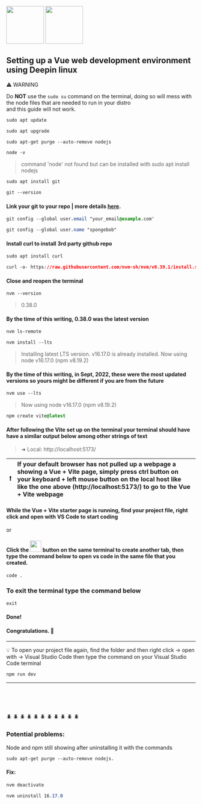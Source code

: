 

<img src="https://user-images.githubusercontent.com/42762293/191895178-349dce0b-2f58-4edb-8494-575e98ac8a7d.svg" width="100" height="100"> <img src="https://user-images.githubusercontent.com/42762293/191897198-d3dc5a76-ae9b-46f8-bf33-087f6f27e591.svg" width="100" height="100"> 





## Setting up a Vue web development environment using Deepin linux

 :warning: WARNING          


Do **NOT** use the ```sudo su``` command on the terminal, doing so will mess with the node files that are needed to run in your distro
<br>
and this guide will not work.

```css
sudo apt update
```

```css
sudo apt upgrade
```

```css
sudo apt-get purge --auto-remove nodejs
```

```css
node -v
```

 > command 'node' not found but can be installed with sudo apt install nodejs

```css
sudo apt install git
```

```css
git --version
```
#### Link your git to your repo | more details [here](https://www.atlassian.com/git/tutorials/setting-up-a-repository/git-config).

```css
git config --global user.email "your_email@example.com"
```

```css
git config --global user.name "spongebob"
```
#### Install curl to install 3rd party github repo

```css
sudo apt install curl
```

```css
curl -o- https://raw.githubusercontent.com/nvm-sh/nvm/v0.39.1/install.sh | bash
```

#### Close and reopen the terminal

```css
nvm --version
```

> 0.38.0

#### By the time of this writing, 0.38.0 was the latest version

```css
nvm ls-remote
```

```css
nvm install --lts
```

> Installing latest LTS version.
> v16.17.0 is already installed.
> Now using node v16.17.0 (npm v8.19.2)

#### By the time of this writing, in Sept, 2022, these were the most updated versions so yours might be different if you are from the future

```css
nvm use --lts
```

> Now using node v16.17.0 (npm v8.19.2)



```css
npm create vite@latest
```

#### After following the Vite set up on the terminal your terminal should have have a similar output below among other strings of text

> ➜ Local: http://localhost:5173/



   


| :exclamation:    | If your default browser has not pulled up a webpage a showing a Vue + Vite page, simply press ctrl button on your keyboard + left mouse button on the local host like like the one above (http://localhost:5173/) to go to the Vue + Vite webpage|
|---------------|:------------------------|


#### While the Vue + Vite starter page is running, find your project file, right click and open with VS Code to start coding

or

#### Click the  <img src="https://user-images.githubusercontent.com/42762293/191899713-7d986d32-8779-4d87-9f5c-f65528e75a90.svg" width="30" height="30">    button on the same terminal to create another tab, then type the command below to open vs code in the same file that you created.
```css
code .
```
### To exit the terminal type the command below
```css
exit
```

#### Done!
#### Congratulations. :tada:

#### 

***

:bulb:    To open your project file again, find the folder and then right click -> open with -> Visual Studio Code then type the command
on your Visual Studio Code terminal

```css
npm run dev
``` 
***
<br />
<br />
<br />

:beetle: :beetle: :beetle: :beetle: :beetle: :beetle: :beetle: :beetle: :beetle: :beetle: :beetle:
### Potential problems: 

Node and npm still showing after uninstalling it with the commands 

 ```css
sudo apt-get purge --auto-remove nodejs.
```
#### Fix: 
```css
nvm deactivate
```
```css
nvm uninstall 16.17.0 
```
